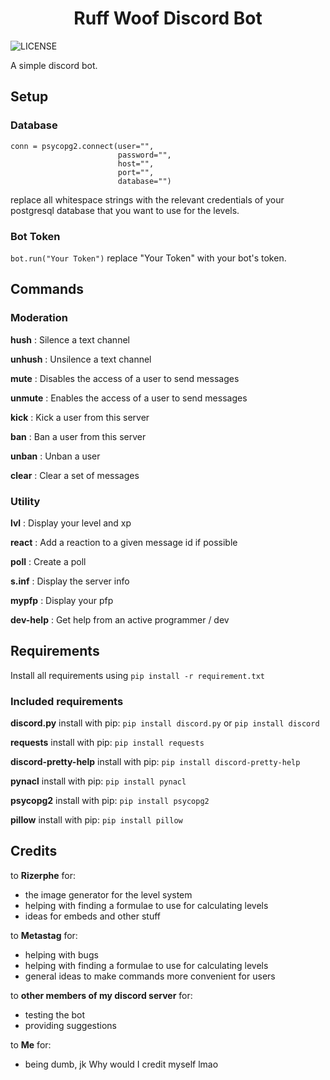 <h1 align="center">Ruff Woof Discord Bot</h1>

<img align='center' src='https://img.shields.io/github/license/DAVFoundation/captain-n3m0.svg?style=flat-square' alt="LICENSE"></img>

A simple discord bot.

## Setup

### Database

```
conn = psycopg2.connect(user="",
                        password="",
                        host="",
                        port="",
                        database="")
```

replace all whitespace strings with the relevant credentials of your postgresql database that you want to use for the levels.

### Bot Token

`bot.run("Your Token")`
replace "Your Token" with your bot's token.

## Commands

### Moderation

**hush** : Silence a text channel

**unhush** : Unsilence a text channel

**mute** : Disables the access of a user to send messages

**unmute** : Enables the access of a user to send messages

**kick** : Kick a user from this server

**ban** : Ban a user from this server

**unban** : Unban a user

**clear** : Clear a set of messages

### Utility

**lvl** : Display your level and xp

**react** : Add a reaction to a given message id if possible

**poll** : Create a poll

**s.inf** : Display the server info

**mypfp** : Display your pfp

**dev-help** : Get help from an active programmer / dev

## Requirements

Install all requirements using `pip install -r requirement.txt`

### Included requirements

**discord.py**
install with pip: `pip install discord.py` or `pip install discord`

**requests**
install with pip: `pip install requests`

**discord-pretty-help**
install with pip: `pip install discord-pretty-help`

**pynacl**
install with pip: `pip install pynacl`

**psycopg2**
install with pip: `pip install psycopg2`

**pillow**
install with pip: `pip install pillow`

## Credits

to **Rizerphe** for:

- the image generator for the level system
- helping with finding a formulae to use for calculating levels
- ideas for embeds and other stuff

to **Metastag** for:

- helping with bugs
- helping with finding a formulae to use for calculating levels
- general ideas to make commands more convenient for users

to **other members of my discord server** for:

- testing the bot
- providing suggestions

to **Me** for:

- being dumb, jk
  Why would I credit myself lmao
  
